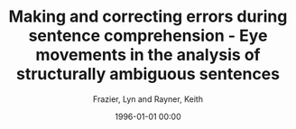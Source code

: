 ---
layout: post
title: Making and correcting errors during sentence comprehension - Eye movements in the analysis of structurally ambiguous sentences

date: 1996-01-01 00:00
author: Frazier, Lyn and Rayner, Keith
journal: Cognitive psychology

year: 1982
---
